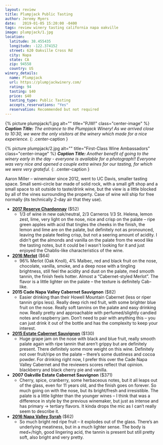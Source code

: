 ```yaml
---
layout: review
title: Plumpjack Public Tasting
author: Jeremy Myers
date:   2019-01-05 15:20:00 -0400
tags: review winery tasting california napa oakville
image: plumpjack/1.jpg
location:
  latitude: 38.455435
  longitude: -122.374152
  street: 620 Oakville Cross Rd
  city: Napa
  state: CA
  zip: 94558
  country: US
winery_details:
  name: Plumpjack
  url: https://plumpjackwinery.com/
  rating: 94
  tasting: $40
  price: $40
  tasting_type: Public Tasting
  accepts_reservations: "Yes"
  reservation: Recommended but not required
---
```


{% picture plumpjack/1.jpg alt="" title="PJW!" class="center-image" %}
***Caption Title:*** *The entrance to the Plumpjack Winery!  As we arrived close to 10:30, we were the only visitors at the winery which made for a nice experience.*
{: .center-caption }

{% picture plumpjack/2.jpg alt="" title="First-Class Wine Ambassadors" class="center-image" %}
***Caption Title:*** *Another benefit of going to the winery early in the day - everyone is available for a photograph!!  Everyone was very nice and opened a couple extra wines for our tasting, for which we were very grateful.*
{: .center-caption }

Aaron Miller – winemaker since 2012, went to UC Davis, smaller tasting space.  Small semi-circle bar made of solid rock, with a small gift shop and a small space to sit outside to taste/drink wine, but the view is a little blocked by all of the vines surrounding the property.  Case of wine will ship for free normally (its technically 2-day air that they use).  

* [**2017 Reserve Chardonnay**](https://store.plumpjackwinery.com/SHOP.AMS?LEVEL=BOT&PART=PJ17CHSC7) ($52)
  * 1/3 of wine in new oak/neutral, 2/3 Carneros 1/3 St. Helena, lemon zest, lime, very light on the nose, nice and crisp on the palate – ripe green apples with acid that tingles the cheeks in the finish, the lemon and lime are on the palate, but definitely not as pronounced, leaving the palate feeling crisp, but not a seering amount of acidity.  I didn't get the almonds and vanilla on the palate from the wood like the tasting notes, but it could be I wasn't looking for it and just enjoyed the Chablis-like characteristics of the wine.
* [**2016 Merlot**](https://store.plumpjackwinery.com/SHOP.AMS?LEVEL=BOT&PART=PJ16MEC7) ($64)
  * 96% Merlot (Oak Knoll), 4% Malbec, red and black fruit on the nose, chocolate, vanilla, smoke, and a deep nose with a tingling brightness, still feel the acidity and dust on the palate, med smooth tannin, the finish feels hotter.  Almost a “Cabernet-styled Merlot”.  The flavor is a little lighter on the palate – the texture is definitely Cab-like.  
* **2015 Cade Napa Valley Cabernet Sauvignon** ($82)
  * Easier drinking than their Howell Mountain Cabernet (less or riper tannin grips less).  Really deep rich red fruit, with some brighter blue fruit on the nose.  Really soft tannins on the palate and easy drinking now.  Really pretty and approachable with perfumed/slightly candied notes and raspberry jam.  Don’t need to pair with anything this – you can just drink it out of the bottle and has the complexity to keep your interest. 
* [**2015 Estate Cabernet Sauvignon**](https://store.plumpjackwinery.com/SHOP.AMS?LEVEL=BOT&PART=PJ15CSCM) ($130)
  * Huge grape jam on the nose with black and blue fruit, really smooth palate again with ripe tannin that aren’t grippy but are definitely present.  There definitely some more weight on this wine.  Definitely not over fruit/ripe on the palate – there’s some dustiness and cocoa powder.  For drinking right now, I prefer this over the Cade Napa Valley Cabernet and the reviewers scores reflect that opinion.  blackberry and black cherry pie and vanilla.
* **2007 Oakville Estate Cabernet Sauvignon** ($371)
  * Cherry, spice, cranberry, some herbaceous notes, but it all leaps out of the glass, even for 11 years old, and the finish goes on forever.  So much going on with the nose, but its bright/fresh and irresistible.  The palate is a little lighter than the younger wines – I think that was a difference in style by the previous winemaker, but just as intense and has primary -> tertiary flavors.  It kinda drops the mic as I can’t really seem to describe it.
* [**2016 Napa Valley Syrah**](https://store.plumpjackwinery.com/SHOP.AMS?LEVEL=BOT&PART=PJ16SYC7) ($62)
  * So much bright red ripe fruit – it explodes out of the glass.  There’s an underlying meatiness, but in a much lighter sense.  The body is med+/high, good lingering acid, the tannin is present but still pretty soft, also bright and very pretty.  


